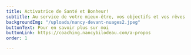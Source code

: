```yaml
---
title: Activatrice de Santé et Bonheur!
subtitle: Au service de votre mieux-être, vos objectifs et vos rêves
backgroundImg: "/uploads/nancy-devant-nuages2.jpeg"
buttonText: Pour en savoir plus sur moi
buttonLink: https://coaching.nancybilodeau.com/a-propos
order: 1

---
```

